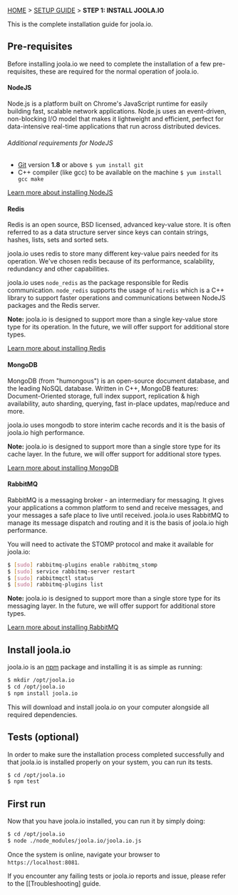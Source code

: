 [HOME](Home) > [SETUP GUIDE](setting-up-joola.io) > **STEP 1: INSTALL JOOLA.IO**

This is the complete installation guide for joola.io.

## Pre-requisites
Before installing joola.io we need to complete the installation of a few pre-requisites, 
these are required for the normal operation of joola.io.

#### NodeJS
Node.js is a platform built on Chrome's JavaScript runtime for easily building fast, 
scalable network applications.  Node.js uses an event-driven, non-blocking I/O model that makes it lightweight and 
efficient, perfect for data-intensive real-time applications that run across distributed devices.

###### Additional requirements for NodeJS
- [Git](http://git-scm.com) version **1.8** or above `$ yum install git`
- C++ compiler (like gcc) to be available on the machine `$ yum install gcc make`

[Learn more about installing NodeJS](http://nodejs.org/download/)

#### Redis
Redis is an open source, BSD licensed, advanced key-value store. It is often referred to as a data structure server since keys can contain strings, hashes, lists, sets and sorted sets.

joola.io uses redis to store many different key-value pairs needed for its operation. We've chosen redis because of 
its performance, scalability, redundancy and other capabilities.

joola.io uses `node_redis` as the package responsible for Redis communication. `node_redis` supports the usage of `hiredis` which is a C++ library to support faster operations and communications between NodeJS packages and the Redis server.

>
**Note:** joola.io is designed to support more than a single key-value store type for its operation. In the future, 
we will offer support for additional store types.

[Learn more about installing Redis](http://redis.io/download)

#### MongoDB
MongoDB (from "humongous") is an open-source document database, and the leading NoSQL database. Written in C++, 
MongoDB features: Document-Oriented storage, full index support, replication & high availability, auto sharding, 
querying, fast in-place updates, map/reduce and more.

joola.io uses mongodb to store interim cache records and it is the basis of joola.io high performance.

>
**Note:** joola.io is designed to support more than a single store type for its cache layer. In the future, 
we will offer support for additional store types.

[Learn more about installing MongoDB](http://www.mongodb.org/downloads)

#### RabbitMQ
RabbitMQ is a messaging broker - an intermediary for messaging. It gives your applications a common platform to send and receive messages, and your messages a safe place to live until received.
joola.io uses RabbitMQ to manage its message dispatch and routing and it is the basis of joola.io high performance.

You will need to activate the STOMP protocol and make it available for joola.io:
```bash
$ [sudo] rabbitmq-plugins enable rabbitmq_stomp
$ [sudo] service rabbitmq-server restart
$ [sudo] rabbitmqctl status
$ [sudo] rabbitmq-plugins list
```

>
**Note:** joola.io is designed to support more than a single store type for its messaging layer. In the future, 
we will offer support for additional store types.

[Learn more about installing RabbitMQ](http://www.rabbitmq.org/download.html)

## Install joola.io
joola.io is an [npm](http://npmjs.org) package and installing it is as simple as running:
```bash
$ mkdir /opt/joola.io
$ cd /opt/joola.io
$ npm install joola.io
```

This will download and install joola.io on your computer alongside all required dependencies.
 
## Tests (optional)
In order to make sure the installation process completed successfully and that joola.io is installed properly on your
 system, you can run its tests.
 
```bash
$ cd /opt/joola.io
$ npm test
```

## First run
Now that you have joola.io installed, you can run it by simply doing:

```bash
$ cd /opt/joola.io
$ node ./node_modules/joola.io/joola.io.js
```

Once the system is online, navigate your browser to `https://localhost:8081`.

If you encounter any failing tests or joola.io reports and issue, please refer to the [[Troubleshooting] guide.